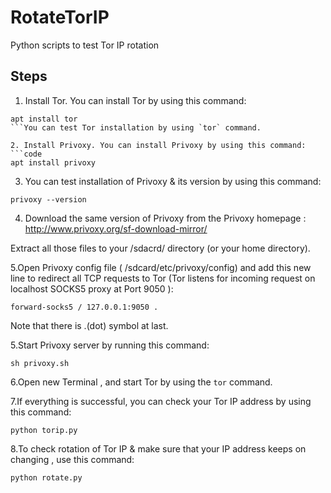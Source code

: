 # RotateTorIP
Python scripts to test Tor IP  rotation

## Steps
1. Install Tor. You can install Tor by using this command:
```code
apt install tor
```You can test Tor installation by using `tor` command.

2. Install Privoxy. You can install Privoxy by using this command:
```code
apt install privoxy
```

3. You can test installation of Privoxy & its version by using this command:
```code
privoxy --version
```
4. Download the same version of Privoxy from the Privoxy homepage :  http://www.privoxy.org/sf-download-mirror/

Extract all those files to your /sdacrd/ directory (or your home directory).

5.Open Privoxy config file ( /sdcard/etc/privoxy/config) and add this new line to redirect all TCP requests to Tor (Tor listens for incoming request on localhost SOCKS5 proxy at Port 9050 ):
```code
forward-socks5 / 127.0.0.1:9050 .
```
Note that there is .(dot) symbol at last.

5.Start Privoxy server by running this command:
```code
sh privoxy.sh
```
6.Open new Terminal , and start Tor by using the `tor` command.

7.If everything is successful, you can check your Tor IP address by using this command:
```code
python torip.py
```
8.To check rotation of Tor IP & make sure that your IP address keeps on changing , use this command:
```code
python rotate.py
```
